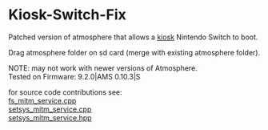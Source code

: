 # Kiosk-Switch-Fix 
Patched version of atmosphere that allows a [kiosk](https://i0.wp.com/nintendotimes.com/wp-content/uploads/2017/09/Mario-Odyssey-Demo.jpg?ssl=1) Nintendo Switch to boot.  

Drag atmosphere folder on sd card (merge with existing atmosphere folder). 

NOTE: may not work with newer versions of Atmosphere.  
Tested on Firmware: 9.2.0|AMS 0.10.3|S

for source code contributions see:  
[fs_mitm_service.cpp](https://github.com/Adam1400/Kiosk-Switch-Fix/blob/master/src/stratosphere/ams_mitm/source/fs_mitm/fs_mitm_service.cpp)  
[setsys_mitm_service.cpp](https://github.com/Adam1400/Kiosk-Switch-Fix/blob/master/src/stratosphere/ams_mitm/source/set_mitm/setsys_mitm_service.cpp)  
[setsys_mitm_service.hpp](https://github.com/Adam1400/Kiosk-Switch-Fix/blob/master/src/stratosphere/ams_mitm/source/set_mitm/setsys_mitm_service.hpp)


